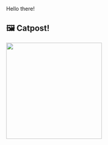 Hello there!



## 🖼️ Catpost!

<sub>
    <img src="https://cdn2.thecatapi.com/images/7av.gif" height="256">
</sub>

